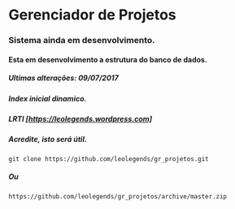 # Gerenciador de Projetos

### Sistema ainda em desenvolvimento.
#### Esta em desenvolvimento a estrutura do banco de dados.
##### Ultimas alterações: 09/07/2017
##### Index inicial dinamico.
##### LRTI [https://leolegends.wordpress.com]
##### Acredite, isto será útil.
```
git clone https://github.com/leolegends/gr_projetos.git
```
##### Ou
```
https://github.com/leolegends/gr_projetos/archive/master.zip
```
